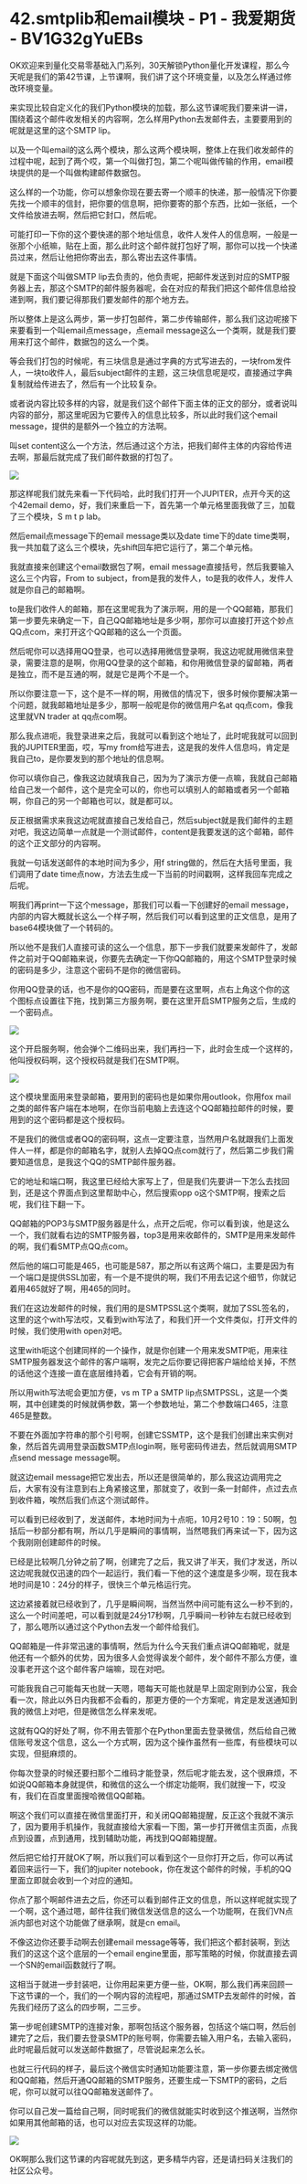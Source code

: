 # 42.smtplib和email模块 - P1 - 我爱期货 - BV1G32gYuEBs

OK欢迎来到量化交易零基础入门系列，30天解锁Python量化开发课程，那么今天呢是我们的第42节课，上节课啊，我们讲了这个环境变量，以及怎么样通过修改环境变量。

来实现比较自定义化的我们Python模块的加载，那么这节课呢我们要来讲一讲，围绕着这个邮件收发相关的内容啊，怎么样用Python去发邮件去，主要要用到的呢就是这里的这个SMTP lip。

以及一个叫email的这么两个模块，那么这两个模块啊，整体上在我们收发邮件的过程中呢，起到了两个哎，第一个叫做打包，第二个呢叫做传输的作用，email模块提供的是一个叫做构建邮件数据包。

这么样的一个功能，你可以想象你现在要去寄一个顺丰的快递，那一般情况下你要先找一个顺丰的信封，把你要的信息啊，把你要寄的那个东西，比如一张纸，一个文件给放进去啊，然后把它封口，然后呢。

可能打印一下你的这个要快递的那个地址信息，收件人发件人的信息啊，一般是一张那个小纸嘛，贴在上面，那么此时这个邮件就打包好了啊，那你可以找一个快递员过来，然后让他把你寄出去，那么寄出去这件事情。

就是下面这个叫做SMTP lip去负责的，他负责呢，把邮件发送到对应的SMTP服务器上去，那这个SMTP的邮件服务器呢，会在对应的帮我们把这个邮件信息给投递到啊，我们要记得那我们要发邮件的那个地方去。

所以整体上是这么两步，第一步打包邮件，第二步传输邮件，那么我们这边呢接下来要看到一个叫email点message，点email message这么一个类啊，就是我们要用来打这个邮件，数据包的这么一个类。

等会我们打包的时候呢，有三块信息是通过字典的方式写进去的，一块from发件人，一块to收件人，最后subject邮件的主题，这三块信息呢是哎，直接通过字典复制就给传进去了，然后有一个比较复杂。

或者说内容比较多样的内容，就是我们这个邮件下面主体的正文的部分，或者说叫内容的部分，那这里呢因为它要传入的信息比较多，所以此时我们这个email message，提供的是额外一个独立的方法啊。

叫set content这么一个方法，然后通过这个方法，把我们邮件主体的内容给传进去啊，那最后就完成了我们邮件数据的打包了。



![](img/e1a5ad4335dab1d8b3bcce7d44ff1250_1.png)

那这样呢我们就先来看一下代码哈，此时我们打开一个JUPITER，点开今天的这个42email demo，好，我们来重启一下，首先第一个单元格里面我做了三，加载了三个模块，S m t p lab。

然后email点message下的email message类以及date time下的date time类啊，我一共加载了这么三个模块，先shift回车把它运行了，第二个单元格。

我就直接来创建这个email数据包了啊，email message直接括号，然后我要输入这么三个内容，From to subject，from是我的发件人，to是我的收件人，发件人就是你自己的邮箱啊。

to是我们收件人的邮箱，那在这里呢我为了演示啊，用的是一个QQ邮箱，那我们第一步要先来确定一下，自己QQ邮箱地址是多少啊，那你可以直接打开这个妙点QQ点com，来打开这个QQ邮箱的这么一个页面。

然后呢你可以选择用QQ登录，也可以选择用微信登录啊，我这边呢就用微信来登录，需要注意的是啊，你用QQ登录的这个邮箱，和你用微信登录的留邮箱，两者是独立，而不是互通的啊，就是它是两个不是一个。

所以你要注意一下，这个是不一样的啊，用微信的情况下，很多时候你要解决第一个问题，就我邮箱地址是多少，那啊一般呢是你的微信用户名at qq点com，像我这里就VN trader at qq点com啊。

那么我点进呃，我登录进来之后，我就可以看到这个地址了，此时呢我就可以回到我的JUPITER里面，哎，写my from给写进去，这是我的发件人信息吗，肯定是我自己to，是你要发到的那个地址的信息啊。

你可以填你自己，像我这边就填我自己，因为为了演示方便一点嘛，我就自己邮箱给自己发一个邮件，这个是完全可以的，你也可以填别人的邮箱或者另一个邮箱啊，你自己的另一个邮箱也可以，就是都可以。

反正根据需求来我这边呢就直接自己发给自己，然后subject就是我们邮件的主题对吧，我这边简单一点就是一个测试邮件，content是我要发送的这个邮箱，邮件的这个正文部分的内容啊。

我就一句话发送邮件的本地时间为多少，用f string做的，然后在大括号里面，我们调用了date time点now，方法去生成一下当前的时间戳啊，这样我回车完成之后呢。

啊我们再print一下这个message，那我们可以看一下创建好的email message，内部的内容大概就长这么一个样子啊，然后我们可以看到这里的正文信息，是用了base64模块做了一个转码的。

所以他不是我们人直接可读的这么一个信息，那下一步我们就要来发邮件了，发邮件之前对于QQ邮箱来说，你要先去确定一下你QQ邮箱的，用这个SMTP登录时候的密码是多少，注意这个密码不是你的微信密码。

你用QQ登录的话，也不是你的QQ密码，而是要在这里啊，点右上角这个你的这个图标点设置往下拖，找到第三方服务啊，要在这里开启SMTP服务之后，生成的一个密码点。



![](img/e1a5ad4335dab1d8b3bcce7d44ff1250_3.png)

这个开启服务啊，他会弹个二维码出来，我们再扫一下，此时会生成一个这样的，他叫授权码啊，这个授权码就是我们在SMTP啊。



![](img/e1a5ad4335dab1d8b3bcce7d44ff1250_5.png)

这个模块里面用来登录邮箱，要用到的密码也是如果你用outlook，你用fox mail之类的邮件客户端在本地啊，在你当前电脑上去连这个QQ邮箱拉邮件的时候，要用到的这个密码都是这个授权码。

不是我们的微信或者QQ的密码啊，这点一定要注意，当然用户名就跟我们上面发件人一样，都是你的邮箱名字，就别人去掉QQ点com就行了，然后第二步我们需要知道信息，是我这个QQ的SMTP邮件服务器。

它的地址和端口啊，我这里已经给大家写上了，但是我们先要讲一下怎么去找回到，还是这个界面点到这里帮助中心，然后搜索opp o这个SMTP啊，搜索之后呢，我们往下翻一下。

QQ邮箱的POP3与SMTP服务器是什么，点开之后呢，你可以看到诶，他是这么一个，我们就看右边的SMTP服务器，top3是用来收邮件的，SMTP是用来发邮件的啊，我们看SMTP点QQ点com。

然后他的端口可能是465，也可能是587，那之所以有这两个端口，主要是因为有一个端口是提供SSL加密，有一个是不提供的啊，我们不用去记这个细节，你就记着用465就好了啊，用465的同时。

我们在这边发邮件的时候，我们用的是SMTPSSL这个类啊，就加了SSL签名的，这里的这个with写法哎，又看到with写法了，和我们开一个文件类似，打开文件的时候，我们使用with open对吧。

这里with呃这个创建同样的一个操作，就是你创建一个用来发SMTP呃，用来往SMTP服务器发这个邮件的客户端啊，发完之后你要记得把客户端给给关掉，不然的话他这个连接一直在底层维持着，它会有开销的啊。

所以用with写法呢会更加方便，vs m TP a SMTP lip点SMTPSSL，这是一个类啊，其中创建类的时候就俩参数，第一个参数地址，第二个参数端口465，注意465是整数。

不要在外面加字符串的那个引号啊，创建它SSMTP，这个是我们创建出来实例对象，然后首先调用登录函数SMTP点login啊，账号密码传进去，然后就调用SMTP点send message message啊。

就这边email message把它发出去，所以还是很简单的，那么我这边调用完之后，大家有没有注意到右上角紧接这里，那就变了，收到一条一封邮件，点过去点到收件箱，唉然后我们点这个测试邮件。

可以看到已经收到了，发送邮件，本地时间为十点呃，10月2号10：19：50啊，包括后一秒部分都有啊，所以几乎是瞬间的事情啊，当然嗯我们再来试一下，因为这个我刚刚创建邮件的时候。

已经是比较啊几分钟之前了啊，创建完了之后，我又讲了半天，我们才发送，所以这边呢我就仅迅速的四个一起运行，我们看一下他的这个速度是多少啊，现在我本地时间是10：24分的样子，很快三个单元格运行完。

这边紧接着就已经收到了，几乎是瞬间啊，当然当然中间可能有这么一秒不到的，这么一个时间差吧，可以看到就是24分17秒啊，几乎瞬间一秒钟左右就已经收到了，那么嗯所以通过这个Python去发一个邮件给我们。

QQ邮箱是一件非常迅速的事情啊，然后为什么今天我们重点讲QQ邮箱呢，就是他还有一个额外的优势，因为很多人会觉得诶发个邮件，发个邮件不那么方便，谁没事老开这个这个邮件客户端嘛，现在对吧。

可能我我自己可能每天也就一天嗯，嗯每天可能也就是早上固定刚到办公室，我会看一次，除此以外日内我都不会看的，那更方便的一个方案呢，肯定是发送通知到我的微信上对吧，但是微信怎么样来发呢。

这就有QQ的好处了啊，你不用去管那个在Python里面去登录微信，然后给自己微信账号发这个信息，这么一个方式啊，因为这个操作虽然有一些库，有些模块可以实现，但挺麻烦的。

你每次登录的时候还要扫那个二维码才能登录，然后呢才能去发，这个很麻烦，不如说QQ邮箱本身就提供，和微信的这么一个绑定功能啊，我们就搜一下，哎没有，我们在百度里面搜哈微信QQ邮箱。

啊这个我们可以直接在微信里面打开，和关闭QQ邮箱提醒，反正这个我就不演示了，因为要用手机操作，我就直接给大家看一下图，第一步打开微信主页面，点我点到设置，点到通用，找到辅助功能，再找到QQ邮箱提醒。

然后把它给打开就OK了啊，所以我们可以看到这个一旦你打开之后，你可以再试着回来运行一下，我们的jupiter notebook，你在发这个邮件的时候，手机的QQ里面立即就会收到一个对应的通知。

你点了那个啊邮件进去之后，你还可以看到邮件正文的信息，所以这样呢就实现了一个啊，这个通过嗯，邮件往我们微信发送信息的这么一个功能啊，在我们VN点派内部也对这个功能做了继承啊，就是cn email。

不像这边你还要手动啊去创建email message等等，我们把这个都封装啊，到达我们的这这个这个底层的一个email engine里面，那写策略的时候，你就直接去调一个SN的email函数就行了啊。

这相当于就进一步封装吧，让你用起来更方便一些，OK啊，那么我们再来回顾一下这节课的一个，我们的一个啊内容的流程吧，那通过SMTP去发邮件的时候，首先我们经历了这么的四步啊，二三步。

第一步呢创建SMTP的连接对象，那啊包括这个服务器，包括这个端口啊，然后创建完了之后，我们要去登录SMTP的账号啊，你需要去输入用户名，去输入密码，此时呢最后就可以发送邮件数据了，尽管说起来怎么长。

也就三行代码的样子，最后这个微信实时通知功能要注意，第一步你要去绑定微信和QQ邮箱，然后开通QQ邮箱的SMTP服务，还要生成一下SMTP的密码，之后呢，你可以就可以往QQ邮箱发送邮件了。

你可以自己发一篇给自己啊，同时呢我们的微信就能实时收到这个推送啊，当然你如果用其他邮箱的话，也可以对应去实现这样的功能。



![](img/e1a5ad4335dab1d8b3bcce7d44ff1250_7.png)

OK啊那么我们这节课的内容呢就先到这，更多精华内容，还是请扫码关注我们的社区公众号。